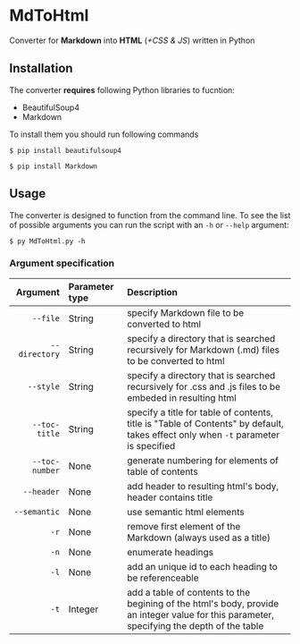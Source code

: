 # MdToHtml

Converter for **Markdown** into **HTML** (*+CSS &amp; JS*) written in Python

## Installation

The converter **requires** following Python libraries to fucntion:

- BeautifulSoup4
- Markdown

To install them you should run following commands
```
$ pip install beautifulsoup4
```
```
$ pip install Markdown
```

## Usage

The converter is designed to function from the command line. To see the list of possible arguments you can run the script with an ``-h`` or ``--help`` argument:

```
$ py MdToHtml.py -h
```

### Argument specification

|         Argument | Parameter type | Description                                                                                                                                |
| ---------------: | :------------- | :----------------------------------------------------------------------------------------------------------------------------------------- |
|       ``--file`` | String         | specify Markdown file to be converted to html                                                                                              |
|  ``--directory`` | String         | specify a directory that is searched recursively for Markdown (.md) files to be converted to html                                          |
|      ``--style`` | String         | specify a directory that is searched recursively for .css and .js files to be embeded in resulting html                                    |
|  ``--toc-title`` | String         | specify a title for table of contents, title is "Table of Contents" by default, takes effect only when ``-t`` parameter is specified       |
| ``--toc-number`` | None           | generate numbering for elements of table of contents                                                                                       |
|     ``--header`` | None           | add header to resulting html's body, header contains title                                                                                 |
|   ``--semantic`` | None           | use semantic html elements                                                                                                                 |
|           ``-r`` | None           | remove first element of the Markdown (always used as a title)                                                                              |
|           ``-n`` | None           | enumerate headings                                                                                                                         |
|           ``-l`` | None           | add an unique id to each heading to be referenceable                                                                                       |
|           ``-t`` | Integer        | add a table of contents to the begining of the html's body, provide an integer value for this parameter, specifying the depth of the table |